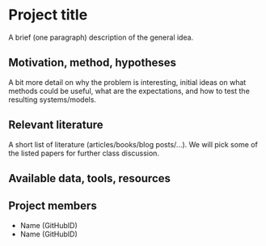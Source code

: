 # Project title

A brief (one paragraph) description of the general idea.

## Motivation, method, hypotheses

A bit more detail on why the problem is interesting,
initial ideas on what methods could be useful,
what are the expectations, and how to test the resulting
systems/models.

## Relevant literature 

A short list of literature (articles/books/blog posts/...). We will
pick some of the listed papers for further class discussion.

## Available data, tools, resources

## Project members

- Name (GitHubID)
- Name (GitHubID) 
